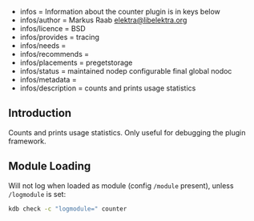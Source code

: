 - infos = Information about the counter plugin is in keys below
- infos/author = Markus Raab <elektra@libelektra.org>
- infos/licence = BSD
- infos/provides = tracing
- infos/needs =
- infos/recommends =
- infos/placements = pregetstorage
- infos/status = maintained nodep configurable final global nodoc
- infos/metadata =
- infos/description = counts and prints usage statistics

## Introduction

Counts and prints usage statistics.
Only useful for debugging the plugin framework.

## Module Loading

Will not log when loaded as module (config `/module` present), unless `/logmodule` is set:

```sh
kdb check -c "logmodule=" counter
```
